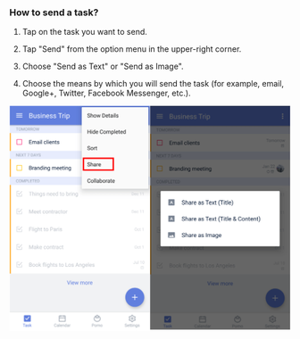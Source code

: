 ### How to send a task?

1. Tap on the task you want to send.

2. Tap "Send" from the option menu in the upper-right corner.

3. Choose "Send as Text" or "Send as Image".

4. Choose the means by which you will send the task (for example, email, Google+, Twitter, Facebook Messenger, etc.).


![](tick-android/3.3/3.3.13.png)